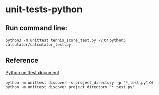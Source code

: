 # unit-tests-python

## Run command line:
```python3 -m unittest tennis_score_test.py -v```
or
```python3 calculator/calculator_test.py```

## Reference 
[Python unittest document](https://docs.python.org/3.4/library/unittest.html)

```python -m unittest discover -s project_directory -p "*_test.py"```
or
```python -m unittest discover project_directory "*_test.py"```
